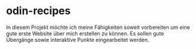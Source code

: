 # odin-recipes
In diesem Projekt möchte ich meine Fähigkeiten soweit vorbereiten um eine gute erste Website über mich erstellen zu können.
Es sollen gute Übergänge sowie interaktive Punkte eingearbeitet werden.